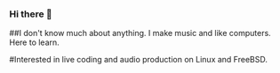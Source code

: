### Hi there 👋

##I don't know much about anything. I make music and like computers. Here to learn.

#Interested in live coding and audio production on Linux and FreeBSD.
